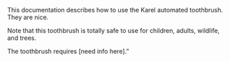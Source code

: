 This documentation describes how to use the Karel automated
toothbrush. They are nice.

Note that this toothbrush is totally safe to use for children,
adults, wildlife, and trees.

The toothbrush requires [need info here].”
